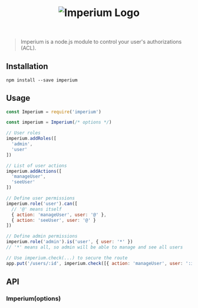 <h1 align="center"><br><img src="https://user-images.githubusercontent.com/904724/28823994-706e5628-76c0-11e7-937c-3ae6cc83b305.png" alt="Imperium Logo"/><br><br></h1>

> Imperium is a node.js module to control your user's authorizations (ACL).

## Installation

```
npm install --save imperium
```

## Usage

```js
const Imperium = require('imperium')

const imperium = Imperium(/* options */)

// User roles
imperium.addRoles([
  'admin',
  'user'
])

// List of user actions
imperium.addActions([
  'manageUser',
  'seeUser'
])

// Define user permissions
imperium.role('user').can([
  // '@' means itself
  { action: 'manageUser', user: '@' },
  { action: 'seeUser', user: '@' }
])

// Define admin permissions
imperium.role('admin').is('user', { user: '*' })
// '*' means all, so admin will be able to manage and see all users

// Use imperium.check(...) to secure the route
app.put('/users/:id', imperium.check([{ action: 'manageUser', user: ':id' }]), updateUser)
```

## API

### Imperium(options)
